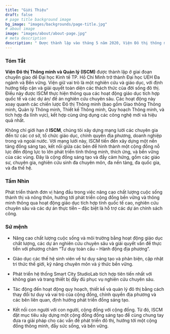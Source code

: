 ```yaml
---
title: "Giới Thiệu"
draft: false
# page title background image
bg_image: "images/backgrounds/page-title.jpg"
# about image
image: "images/about/about-page.jpg"
# meta description
description: " Được thành lập vào tháng 5 năm 2020, Viện Đô thị thông minh và quản lý là một Viện thuộc Trường Công nghệ và thiết kế, Đại học kinh tế thành phố Hồ Chí Minh (UEH). Với mong muốn phát triển các nỗ lực chung nhằm cải thiện tính thông minh, khả năng phục hồi và tính bền vững của xã hội, ISCM đã nỗ lực ghi dấu bằng các hoạt động nâng cao chất lượng cuộc sống đô thị thông qua hoạt động giáo dục tích hợp tính quốc tế cao, và các dự án giải quyết vấn đề thực tiễn."
---
```


### Tóm Tắt

**Viện Đô thị Thông minh và Quản lý (ISCM)** được thành lập ở giai đoạn chuyển giao để Đại học Kinh tế TP. Hồ Chí Minh trở thành Đại học UEH Đa ngành và Bền vững. Viện giữ vai trò là một nghiên cứu và giáo dục, với định hướng tiếp cận và giải quyết toàn diện các thách thức của đời sống đô thị. Điều này được ISCM thực hiện thông qua các hoạt động giáo dục tích hợp quốc tế và các dự án/ đề án nghiên cứu chuyên sâu. Các hoạt động này xoay quanh các chiến lược Đô thị Thông minh (bao gồm Giao thông Thông minh, Quản lý Thông minh, Thiết kế Thông minh, Quy hoạch Thông minh, và tích hợp đa lĩnh vực), kết hợp cùng ứng dụng các công nghệ mới và hiệu quả nhất.

Không chỉ giới hạn ở **ISCM**, chúng tôi xây dựng mạng lưới các chuyên gia đến từ các cơ sở, tổ chức giáo dục, chính quyền địa phương, doanh nghiệp trong và ngoài nước. Với mạng lưới này, ISCM tiến đến xây dựng một nền tảng đồng sáng tạo, kết nối giữa các bên để hình thành một cộng đồng nỗ lực đến động lực to lớn phát triển tính thông minh, thích ứng, và bền vững của các vùng. Đây là cộng đồng sáng tạo và đầy cảm hứng, gồm các giáo sư, chuyên gia, nghiên cứu sinh đa chuyên môn, đa nền tảng, đa quốc gia, và đa thế hệ.

### Tầm Nhìn

Phát triển thành đơn vị hàng đầu trong việc nâng cao chất lượng cuộc sống thành thị và nông thôn, hướng tới phát triển cộng đồng bền vững và thông minh thông qua hoạt động giáo dục tích hợp tính quốc tế cao, nghiên cứu chuyên sâu và các dự án thực tiễn – đặc biệt là hỗ trợ các dự án chính sách công.

### Sứ mệnh

- Nâng cao chất lượng cuộc sống và môi trường bằng hoạt động giáo dục chất lượng, các dự án nghiên cứu chuyên sâu và giải quyết vấn đề thực tiễn với phương châm “Tư duy toàn cầu – Hành động địa phương”.

- Giáo dục các thế hệ sinh viên về tư duy sáng tạo và phản biện, cập nhật tri thức thế giới, kỹ năng chuyên môn và ý thức bền vững.

- Phát triển hệ thống Smart City StudioLab tích hợp tiên tiến nhất với không gian và trang thiết bị đầy đủ phục vụ nghiên cứu chuyên sâu.

- Tác động đến hoạt động quy hoạch, thiết kế và quản lý đô thị bằng cách thay đổi tư duy và vai trò của cộng đồng, chính quyền địa phương và các bên liên quan, định hướng phát triển đồng sáng tạo.

- Kết nối con người với con người, cộng đồng với cộng đồng. Từ đó, ISCM đặt mục tiêu xây dựng một cộng đồng đồng sáng tạo để cùng chung tay đưa ra giải pháp cho các vấn đề phát triển đô thị, hướng tới một cộng đồng thông minh, đầy sức sống, và bền vững.
